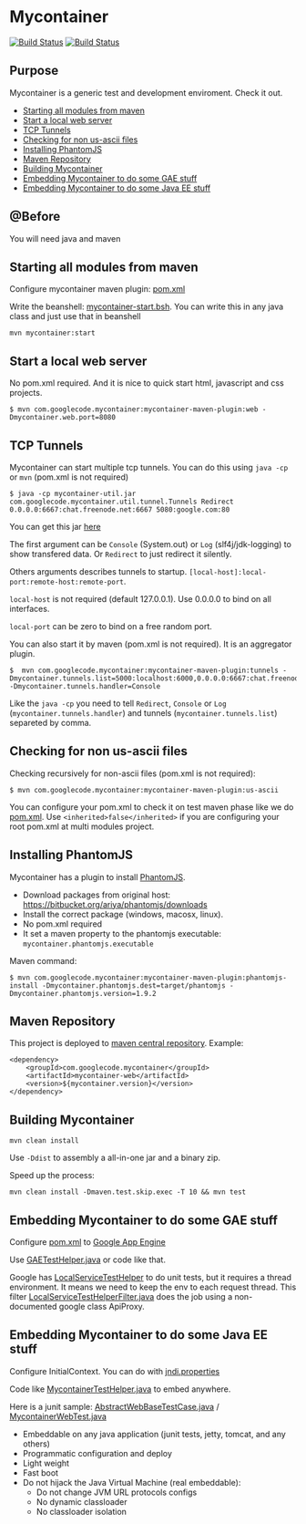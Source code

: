 # Mycontainer

[![Build Status](https://circleci.com/gh/murer/mycontainer.png?style=shield)](https://circleci.com/gh/murer/mycontainer)
[![Build Status](https://travis-ci.org/murer/mycontainer.png)](https://travis-ci.org/murer/mycontainer)

## Purpose

Mycontainer is a generic test and development enviroment. Check it out.

 * [Starting all modules from maven](#starting-all-modules-from-maven)
 * [Start a local web server](#start-a-local-web-server)
 * [TCP Tunnels](#tcp-tunnels)
 * [Checking for non us-ascii files](#checking-for-non-us-ascii-files)
 * [Installing PhantomJS](#installing-phantomjs)
 * [Maven Repository](#maven-repository)
 * [Building Mycontainer](#building-mycontainer)
 * [Embedding Mycontainer to do some GAE stuff](#embedding-mycontainer-to-do-some-gae-stuff)
 * [Embedding Mycontainer to do some Java EE stuff](#embedding-mycontainer-to-do-some-java-ee-stuff)

## @Before

You will need java and maven

## Starting all modules from maven

Configure mycontainer maven plugin: [pom.xml](./mycontainer-usage-parent/pom.xml)

Write the beanshell: [mycontainer-start.bsh](./mycontainer-test/mycontainer-test-starter/src/test/resources/mycontainer-start.bsh).
You can write this in any java class and just use that in beanshell

    mvn mycontainer:start

## Start a local web server

No pom.xml required. And it is nice to quick start html, javascript and css projects.

    $ mvn com.googlecode.mycontainer:mycontainer-maven-plugin:web -Dmycontainer.web.port=8080

## TCP Tunnels

Mycontainer can start multiple tcp tunnels. You can do this using `java -cp` or `mvn` (pom.xml is not required)

    $ java -cp mycontainer-util.jar com.googlecode.mycontainer.util.tunnel.Tunnels Redirect 0.0.0.0:6667:chat.freenode.net:6667 5080:google.com:80

You can get this jar [here](http://central.maven.org/maven2/com/googlecode/mycontainer/mycontainer-util/)

The first argument can be `Console` (System.out) or `Log` (slf4j/jdk-logging) to show transfered data. Or `Redirect` to just redirect it silently.

Others arguments describes tunnels to startup. `[local-host]:local-port:remote-host:remote-port`.

`local-host` is not required (default 127.0.0.1). Use 0.0.0.0 to bind on all interfaces.

`local-port` can be zero to bind on a free random port.

You can also start it by maven (pom.xml is not required). It is an aggregator plugin.

    $  mvn com.googlecode.mycontainer:mycontainer-maven-plugin:tunnels -Dmycontainer.tunnels.list=5000:localhost:6000,0.0.0.0:6667:chat.freenode.net:6667 -Dmycontainer.tunnels.handler=Console

Like the `java -cp` you need to tell `Redirect`, `Console` or `Log` (`mycontainer.tunnels.handler`) and tunnels (`mycontainer.tunnels.list`) separeted by comma.

## Checking for non us-ascii files

Checking recursively for non-ascii files (pom.xml is not required):

    $ mvn com.googlecode.mycontainer:mycontainer-maven-plugin:us-ascii
    
You can configure your pom.xml to check it on test maven phase like we do [pom.xml](./mycontainer-test/pom.xml).
Use `<inherited>false</inherited>` if you are configuring your root pom.xml at multi modules project.

## Installing PhantomJS

Mycontainer has a plugin to install [PhantomJS](http://phantomjs.org). 

 * Download packages from original host: https://bitbucket.org/ariya/phantomjs/downloads
 * Install the correct package (windows, macosx, linux).
 * No pom.xml required
 * It set a maven property to the phantomjs executable: `mycontainer.phantomjs.executable`

Maven command:

    $ mvn com.googlecode.mycontainer:mycontainer-maven-plugin:phantomjs-install -Dmycontainer.phantomjs.dest=target/phantomjs -Dmycontainer.phantomjs.version=1.9.2

## Maven Repository

This project is deployed to [maven central repository](http://repo1.maven.org/maven2/com/googlecode/mycontainer/). 
Example:

    <dependency>
        <groupId>com.googlecode.mycontainer</groupId>
        <artifactId>mycontainer-web</artifactId>
        <version>${mycontainer.version}</version>
    </dependency>
    
## Building Mycontainer

    mvn clean install

Use `-Ddist` to assembly a all-in-one jar and a binary zip.

Speed up the process:

    mvn clean install -Dmaven.test.skip.exec -T 10 && mvn test

## Embedding Mycontainer to do some GAE stuff

Configure [pom.xml](./mycontainer-gae/mycontainer-gae-test/pom.xml) to [Google App Engine](https://developers.google.com/appengine/)

Use [GAETestHelper.java](./mycontainer-gae/mycontainer-gae-web/src/main/java/com/googlecode/mycontainer/gae/web/GAETestHelper.java) or code like that.

Google has [LocalServiceTestHelper](https://developers.google.com/appengine/docs/java/tools/localunittesting) 
to do unit tests, but it requires a thread environment.
It means we need to keep the env to each request thread.
This filter [LocalServiceTestHelperFilter.java](./mycontainer-gae/mycontainer-gae-web/src/main/java/com/googlecode/mycontainer/gae/web/LocalServiceTestHelperFilter.java)
does the job using a non-documented google class ApiProxy.

## Embedding Mycontainer to do some Java EE stuff

Configure InitialContext. You can do with [jndi.properties](./mycontainer-test/mycontainer-test-web/src/test/resources/jndi.properties)

Code like [MycontainerTestHelper.java](./mycontainer-test/mycontainer-test-web/src/test/java/com/googlecode/mycontainer/test/web/MycontainerTestHelper.java) to embed anywhere.

Here is a junit sample: 
[AbstractWebBaseTestCase.java](./mycontainer-test/mycontainer-test-web/src/test/java/com/googlecode/mycontainer/test/web/AbstractWebBaseTestCase.java)
/ [MycontainerWebTest.java](./mycontainer-test/mycontainer-test-web/src/test/java/com/googlecode/mycontainer/test/web/MycontainerWebTest.java)

 * Embeddable on any java application (junit tests, jetty, tomcat, and any others)
 * Programmatic configuration and deploy
 * Light weight
 * Fast boot
 * Do not hijack the Java Virtual Machine (real embeddable):
   * Do not change JVM URL protocols configs
   * No dynamic classloader
   * No classloader isolation


